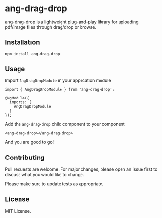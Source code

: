 # ang-drag-drop
ang-drag-drop is a lightweight plug-and-play library for uploading  pdf/image files through drag/drop or browse.


## Installation

```bash
npm install ang-drag-drop
```

## Usage

Import ```AngDragDropModule``` in your application module

```
import { AngDragDropModule } from 'ang-drag-drop';

@NgModule({
  imports: [
    AngDragDropModule
  ]
});
```

Add the ```ang-drag-drop``` child component to your component

```
<ang-drag-drop></ang-drag-drop>
```

And you are good to go!

## Contributing
Pull requests are welcome. For major changes, please open an issue first to discuss what you would like to change.

Please make sure to update tests as appropriate.

## License
MIT License.
